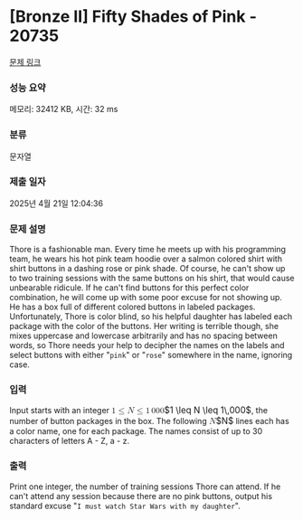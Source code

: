 # [Bronze II] Fifty Shades of Pink - 20735 

[문제 링크](https://www.acmicpc.net/problem/20735) 

### 성능 요약

메모리: 32412 KB, 시간: 32 ms

### 분류

문자열

### 제출 일자

2025년 4월 21일 12:04:36

### 문제 설명

<p>Thore is a fashionable man. Every time he meets up with his programming team, he wears his hot pink team hoodie over a salmon colored shirt with shirt buttons in a dashing rose or pink shade. Of course, he can't show up to two training sessions with the same buttons on his shirt, that would cause unbearable ridicule. If he can't find buttons for this perfect color combination, he will come up with some poor excuse for not showing up. He has a box full of different colored buttons in labeled packages. Unfortunately, Thore is color blind, so his helpful daughter has labeled each package with the color of the buttons. Her writing is terrible though, she mixes uppercase and lowercase arbitrarily and has no spacing between words, so Thore needs your help to decipher the names on the labels and select buttons with either "<code>pink</code>" or "<code>rose</code>" somewhere in the name, ignoring case. </p>

### 입력 

 <p>Input starts with an integer <mjx-container class="MathJax" jax="CHTML" style="font-size: 109%; position: relative;"><mjx-math class="MJX-TEX" aria-hidden="true"><mjx-mn class="mjx-n"><mjx-c class="mjx-c31"></mjx-c></mjx-mn><mjx-mo class="mjx-n" space="4"><mjx-c class="mjx-c2264"></mjx-c></mjx-mo><mjx-mi class="mjx-i" space="4"><mjx-c class="mjx-c1D441 TEX-I"></mjx-c></mjx-mi><mjx-mo class="mjx-n" space="4"><mjx-c class="mjx-c2264"></mjx-c></mjx-mo><mjx-mn class="mjx-n" space="4"><mjx-c class="mjx-c31"></mjx-c></mjx-mn><mjx-mstyle><mjx-mspace style="width: 0.167em;"></mjx-mspace></mjx-mstyle><mjx-mn class="mjx-n"><mjx-c class="mjx-c30"></mjx-c><mjx-c class="mjx-c30"></mjx-c><mjx-c class="mjx-c30"></mjx-c></mjx-mn></mjx-math><mjx-assistive-mml unselectable="on" display="inline"><math xmlns="http://www.w3.org/1998/Math/MathML"><mn>1</mn><mo>≤</mo><mi>N</mi><mo>≤</mo><mn>1</mn><mstyle scriptlevel="0"><mspace width="0.167em"></mspace></mstyle><mn>000</mn></math></mjx-assistive-mml><span aria-hidden="true" class="no-mathjax mjx-copytext">$1 \leq N \leq 1\,000$</span></mjx-container>, the number of button packages in the box. The following <mjx-container class="MathJax" jax="CHTML" style="font-size: 109%; position: relative;"><mjx-math class="MJX-TEX" aria-hidden="true"><mjx-mi class="mjx-i"><mjx-c class="mjx-c1D441 TEX-I"></mjx-c></mjx-mi></mjx-math><mjx-assistive-mml unselectable="on" display="inline"><math xmlns="http://www.w3.org/1998/Math/MathML"><mi>N</mi></math></mjx-assistive-mml><span aria-hidden="true" class="no-mathjax mjx-copytext">$N$</span></mjx-container> lines each has a color name, one for each package. The names consist of up to 30 characters of letters A - Z, a - z.</p>

### 출력 

 <p>Print one integer, the number of training sessions Thore can attend. If he can't attend any session because there are no pink buttons, output his standard excuse "<code>I must watch Star Wars with my daughter</code>".</p>

